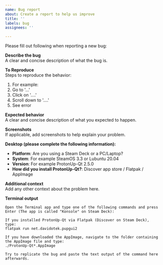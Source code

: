 ```yaml
---
name: Bug report
about: Create a report to help us improve
title: ''
labels: bug
assignees: ''

---
```


Please fill out following when reporting a new bug:

**Describe the bug**  
A clear and concise description of what the bug is.

**To Reproduce**  
Steps to reproduce the behavior:
1. For example:
2. Go to '...'
3. Click on '....'
4. Scroll down to '....'
5. See error

**Expected behavior**  
A clear and concise description of what you expected to happen.

**Screenshots**  
If applicable, add screenshots to help explain your problem.

**Desktop (please complete the following information):**  
 - **Platform**: Are you using a Steam Deck or a PC/Laptop?
 - **System**: For example SteamOS 3.3 or Lubuntu 20.04
 - **Version**: For example ProtonUp-Qt 2.5.0
 - **How did you install ProtonUp-Qt?**: Discover app store / Flatpak / AppImage

**Additional context**  
Add any other context about the problem here.

**Terminal output**  
```
Open the Terminal app and type one of the following commands and press Enter (The app is called "Konsole" on Steam Deck):

If you installed ProtonUp-Qt via Flatpak (Discover on Steam Deck), type:
flatpak run net.davidotek.pupgui2

If you have downloaded the AppImage, navigate to the folder containing the AppImage file and type:
./ProtonUp-Qt*.AppImage

Try to replicate the bug and paste the text output of the command here afterwards.
```
